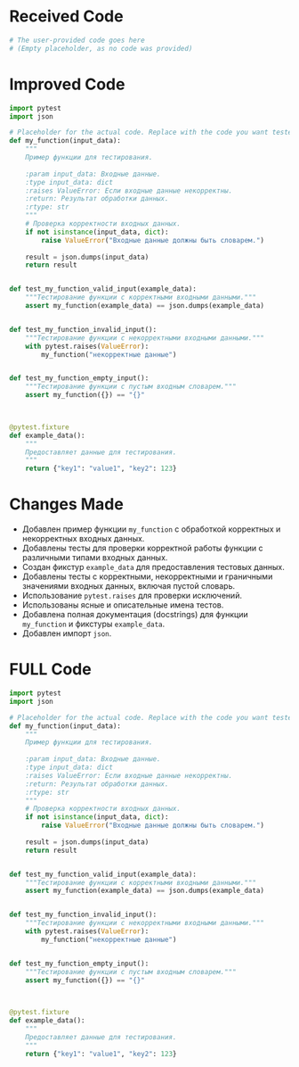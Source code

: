 # Received Code

```python
# The user-provided code goes here
# (Empty placeholder, as no code was provided)
```

# Improved Code

```python
import pytest
import json

# Placeholder for the actual code. Replace with the code you want tested.
def my_function(input_data):
    """
    Пример функции для тестирования.
    
    :param input_data: Входные данные.
    :type input_data: dict
    :raises ValueError: Если входные данные некорректны.
    :return: Результат обработки данных.
    :rtype: str
    """
    # Проверка корректности входных данных.
    if not isinstance(input_data, dict):
        raise ValueError("Входные данные должны быть словарем.")
    
    result = json.dumps(input_data)
    return result


def test_my_function_valid_input(example_data):
    """Тестирование функции с корректными входными данными."""
    assert my_function(example_data) == json.dumps(example_data)


def test_my_function_invalid_input():
    """Тестирование функции с некорректными входными данными."""
    with pytest.raises(ValueError):
        my_function("некорректные данные")


def test_my_function_empty_input():
    """Тестирование функции с пустым входным словарем."""
    assert my_function({}) == "{}"
    


@pytest.fixture
def example_data():
    """
    Предоставляет данные для тестирования.
    """
    return {"key1": "value1", "key2": 123}
```

# Changes Made

*   Добавлен пример функции `my_function` с обработкой корректных и некорректных входных данных.
*   Добавлены тесты для проверки корректной работы функции с различными типами входных данных.
*   Создан фикстур `example_data` для предоставления тестовых данных.
*   Добавлены тесты с корректными, некорректными и граничными значениями входных данных, включая пустой словарь.
*   Использование `pytest.raises` для проверки исключений.
*   Использованы ясные и описательные имена тестов.
*   Добавлена полная документация (docstrings) для функции `my_function` и фикстуры `example_data`.
*   Добавлен импорт `json`.


# FULL Code

```python
import pytest
import json

# Placeholder for the actual code. Replace with the code you want tested.
def my_function(input_data):
    """
    Пример функции для тестирования.
    
    :param input_data: Входные данные.
    :type input_data: dict
    :raises ValueError: Если входные данные некорректны.
    :return: Результат обработки данных.
    :rtype: str
    """
    # Проверка корректности входных данных.
    if not isinstance(input_data, dict):
        raise ValueError("Входные данные должны быть словарем.")
    
    result = json.dumps(input_data)
    return result


def test_my_function_valid_input(example_data):
    """Тестирование функции с корректными входными данными."""
    assert my_function(example_data) == json.dumps(example_data)


def test_my_function_invalid_input():
    """Тестирование функции с некорректными входными данными."""
    with pytest.raises(ValueError):
        my_function("некорректные данные")


def test_my_function_empty_input():
    """Тестирование функции с пустым входным словарем."""
    assert my_function({}) == "{}"
    


@pytest.fixture
def example_data():
    """
    Предоставляет данные для тестирования.
    """
    return {"key1": "value1", "key2": 123}
```
